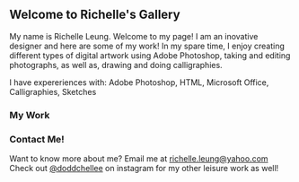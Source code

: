 ## Welcome to Richelle's Gallery

My name is Richelle Leung. Welcome to my page! I am an inovative designer and here are some of my work! In my spare time, I enjoy creating different types of digital artwork using Adobe Photoshop, taking and editing photographs, as well as, drawing and doing calligraphies. 

I have expereriences with:
Adobe Photoshop, HTML, Microsoft Office, Calligraphies, Sketches

### My Work





### Contact Me!

Want to know more about me? Email me at richelle.leung@yahoo.com
Check out [@doddchellee](https://www.instagram.com/doddchellee/) on instagram for my other leisure work as well!
